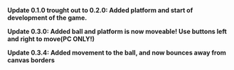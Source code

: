 **Update 0.1.0 trought out to 0.2.0: Added platform and start of development of the game.**

**Update 0.3.0: Added ball and platform is now moveable! Use buttons left and right to move(PC ONLY!)**

**Update 0.3.4: Added movement to the ball, and now bounces away from canvas borders**
